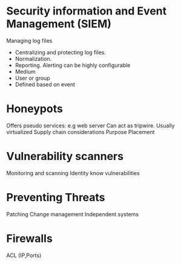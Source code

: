 # Security information and Event Management (SIEM)

Managing log files
  - Centralizing and protecting log files.
  - Normalization.
  - Reporting.
Alerting can be highly configurable
  - Medium
  - User or group
  - Defined based on event

# Honeypots

Offers pseudo services: e.g web server
Can act as tripwire.
Usually virtualized
Supply chain considerations
Purpose
Placement

# Vulnerability scanners

Monitoring and scanning
Identity know vulnerabilities

# Preventing Threats

Patching
Change management
Independent systems

# Firewalls

ACL (IP,Ports)